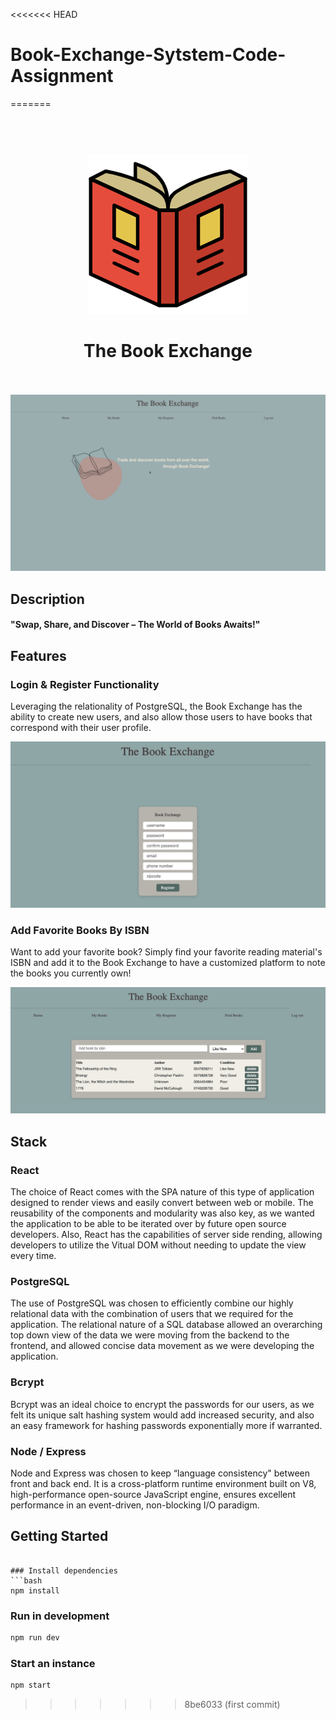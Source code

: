 <<<<<<< HEAD
# Book-Exchange-Sytstem-Code-Assignment
=======
<h1 align="center">
  <br>
    <img src="./images/book-4986.png">
    <br>
    <br>
  The Book Exchange
    <br>
  <br>
</h1>

<p align="center">
<img src="./images/official-bookExchange.gif">
</p>

## Description
<h4><strong>"Swap, Share, and Discover – The World of Books Awaits!"</strong></h4>

## Features

### Login & Register Functionality
Leveraging the relationality of PostgreSQL, the Book Exchange has the ability to create new users, and also allow those users to have books that correspond with their user profile. 

<p align="center">
<img src="./images/register.png" />
</p>

### Add Favorite Books By ISBN
Want to add your favorite book? Simply find your favorite reading material's ISBN and add it to the Book Exchange to have a customized platform to note the books you currently own!

<p align="center">
<img src="./images/findingBooks.png" />
</p>

## Stack

### React
The choice of React comes with the SPA nature of this type of application designed to render views and easily convert between web or mobile. The reusability of the components and modularity was also key, as we wanted the application to be able to be iterated over by future open source developers. Also, React has the capabilities of server side rending, allowing developers to utilize the Vitual DOM without needing to update the view every time. 

### PostgreSQL
The use of PostgreSQL was chosen to efficiently combine our highly relational data with the combination of users that we required for the application. The relational nature of a SQL database allowed an overarching top down view of the data we were moving from the backend to the frontend, and allowed concise data movement as we were developing the application. 

### Bcrypt
Bcrypt was an ideal choice to encrypt the passwords for our users, as we felt its unique salt hashing system would add increased security, and also an easy framework for hashing passwords exponentially more if warranted. 

### Node / Express
Node and Express was chosen to keep “language consistency" between front and back end. It is a cross-platform runtime environment built on V8, high-performance open-source JavaScript engine, ensures excellent performance in an event-driven, non-blocking I/O paradigm.

## Getting Started

```

### Install dependencies
```bash
npm install
```

### Run in development
```bash
npm run dev
```

### Start an instance
```bash
npm start
```



>>>>>>> 8be6033 (first commit)
